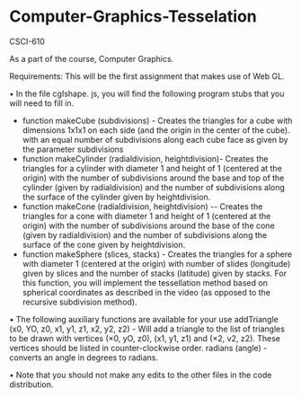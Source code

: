 # Computer-Graphics-Tesselation
CSCI-610

As a part of the course, Computer Graphics.

Requirements: This will be the first assignment that makes use of Web GL.

• In the file cgIshape. js, you will find the following program stubs that you will need to fill in.

* function makeCube (subdivisions) - Creates the triangles for a cube with dimensions 1x1x1 on each side (and the origin in the center of the cube). with an equal number of subdivisions along each cube face as given by the parameter subdivisions
* function makeCylinder (radialdivision, heightdivision)- Creates the triangles for a cylinder with diameter 1 and height of 1 (centered at the origin) with the number of subdivisions around the base and top of the cylinder (given by radialdivision) and the number of subdivisions along the surface of the cylinder given by heightdivision.
* function makeCone (radialdivision, heightdivision) -- Creates the triangles for a cone with diameter 1 and height of 1 (centered at the origin) with the number of subdivisions around the base of the cone (given by radialdivision) and the number of subdivisions along the surface of the cone given by heightdivision.
* function makeSphere (slices, stacks) - Creates the triangles for a sphere with diameter 1 (centered at the origin) with number of slides (longitude) given by slices and the number of stacks (latitude) given by stacks. For this function, you will implement the tessellation method based on spherical coordinates as described in the video (as opposed to the recursive subdivision method).

• The following auxiliary functions are available for your use
addTriangle (x0, YO, z0, x1, y1, z1, x2, y2, z2) - Will add a triangle to the list of triangles to be drawn with vertices (×0, yO, z0), (x1, y1, z1) and (×2, v2, z2). These vertices should be listed in counter-clockwise order. radians (angle) - converts an angle in degrees to radians.

• Note that you should not make any edits to the other files in the code distribution.
